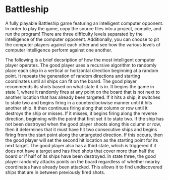 # Battleship
A fully playable Battleship game featuring an intelligent computer opponent. In order to play the game, copy the source files into a project, compile, and run the program! There are three difficulty levels separated by the intelligence of the computer opponent. Additionally, you can choose to pit the computer players against each other and see how the various levels of computer intelligence perform against one another.

The following is a brief decsription of how the most intelligent computer player operates.
The good player uses a recursive algorithm to randomly place each ship in a vertical or horizontal direction beginning at a random point. It repeats the generation of random directions and starting coordinates until all ships can fit on the board. The good player recommends its shots based on what state it is in. It begins the game in state 1, where it randomly fires at any point on the board that is not next to another location that has already been targeted. If it hits a ship, it switches to state two and begins firing in a counterclockwise manner until it hits another ship. It then continues firing along that column or row until it destroys the ship or misses. If it misses, it begins firing along the reverse direction, beginning with the point that first set it to state two. If the ship has not been destroyed when the good player shoots along this column or row, then it determines that it must have hit two consecutive ships and begins firing from the start point along the untargeted direction. If this occurs, then the good player will set the second hit location as the starting point for its next target. The good player also has a third state, which is triggered if it does not have a target and has fired shots that cover more than half the board or if half of its ships have been destroyed. In state three, the good player randomly attacks points on the board regardless of whether nearby coordinates have already been attacked. This allows it to find undiscovered ships that are in between previously fired shots.
